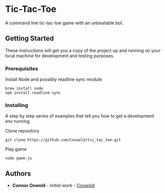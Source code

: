 # Tic-Tac-Toe

A command line tic-tac-toe game with an unbeatable bot.

## Getting Started

These instructions will get you a copy of the project up and running on your local machine for development and testing purposes.

### Prerequisites

Install Node and possibly readline sync module

```
brew install node
npm install readline-sync
```

### Installing

A step by step series of examples that tell you how to get a development env running

Clone repository

```
git clone https://github.com/Coswold/tic_tac_toe.git
```

Play game

```
node game.js
```

## Authors

* **Connor Oswold** - *Initial work* - [Coswold](https://github.com/Coswold)
